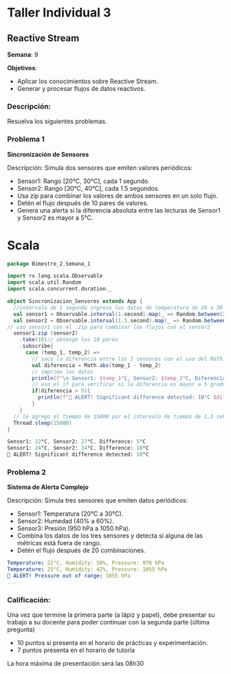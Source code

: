 # Taller Individual  3
## Reactive Stream

**Semana**: 9

**Objetivos**:

- Aplicar los conocimientos sobre Reactive Stream.
- Generar y procesar flujos de datos reactivos.

### Descripción:

Resuelva los siguientes problemas.

### Problema 1
**Sincronización de Sensores**

Descripción: Simula dos sensores que emiten valores periódicos:

- Sensor1: Rango [20°C, 30°C], cada 1 segundo.
- Sensor2: Rango [30°C, 40°C], cada 1.5 segundos.
- Usa zip para combinar los valores de ambos sensores en un solo flujo.
- Detén el flujo después de 10 pares de valores.
- Genera una alerta si la diferencia absoluta entre las lecturas de Sensor1 y Sensor2 es mayor a 5°C.

# Scala  
```scala
package Bimestre_2.Semana_1

import rx.lang.scala.Observable
import scala.util.Random
import scala.concurrent.duration._

object Sincronizacion_Sensores extends App {
  //intervalo de 1 segundo ingreso los datos de temperatura de 20 a 30 y 30 a 40
  val sensor1 = Observable.interval(1.second).map(_ => Random.between(20, 30))
  val sensor2 = Observable.interval(1.5.second).map(_ => Random.between(30, 40))
// uso sensor1 con el .zip para combinar los flujos con el sensor2
  sensor1.zip (sensor2)
    .take(10)// obtengo los 10 pares
    .subscribe{
      case (temp_1, temp_2) =>
        // saco la diferencia entre los 2 sensores con el uso del Math.abs
        val diferencia = Math.abs(temp_1 - temp_2)
        // imprimo los datos
        println(f"\n Sensor1: $temp_1°C, Sensor2: $temp_2°C, Diferencia: $diferencia°C")
        // uso el if para verificar si la diferencia es mayor a 5 grados se imprima la iderencia con la alerta
        if(diferencia > 5){
          println(f"🚨 ALERT! Significant difference detected: 10°C $diferencia%.2f°C")
        }
    }
  // le agrego el tiempo de 15000 por el intervalo de tiempo de 1.5 sehgundos del sensor 2 para q imprima los 10 pares
  Thread.sleep(15000)
}
```

```mathematica
Sensor1: 22°C, Sensor2: 27°C, Difference: 5°C
Sensor1: 24°C, Sensor2: 34°C, Difference: 10°C
🚨 ALERT! Significant difference detected: 10°C
```

### Problema 2
**Sistema de Alerta Complejo**

Descripción: Simula tres sensores que emiten datos periódicos:

- Sensor1: Temperatura (20°C a 30°C).
- Sensor2: Humedad (40% a 60%).
- Sensor3: Presión (950 hPa a 1050 hPa).
- Combina los datos de los tres sensores y detecta si alguna de las métricas está fuera de rango.
- Detén el flujo después de 20 combinaciones.

```yaml
Temperature: 22°C, Humidity: 50%, Pressure: 970 hPa
Temperature: 25°C, Humidity: 42%, Pressure: 1055 hPa
🚨 ALERT! Pressure out of range: 1055 hPa
...
```

### Calificación:

Una vez que termine la primera parte (a lápiz y papel), debe presentar su trabajo a su docente para poder continuar con la segunda parte (última pregunta)

- 10 puntos si presenta en el horario de prácticas y experimentación.
- 7 puntos presenta en el horario de tutoría

La hora máxima de presentación será las 08h30
